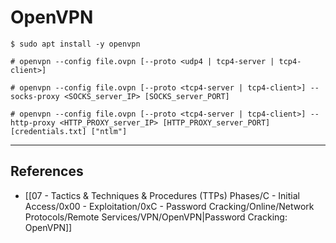 # OpenVPN

```
$ sudo apt install -y openvpn
```

```
# openvpn --config file.ovpn [--proto <udp4 | tcp4-server | tcp4-client>]
```

```
# openvpn --config file.ovpn [--proto <tcp4-server | tcp4-client>] --socks-proxy <SOCKS_server_IP> [SOCKS_server_PORT]

# openvpn --config file.ovpn [--proto <tcp4-server | tcp4-client>] --http-proxy <HTTP_PROXY_server_IP> [HTTP_PROXY_server_PORT] [credentials.txt] ["ntlm"]
```

---
## References

- [[07 - Tactics & Techniques & Procedures (TTPs) Phases/C - Initial Access/0x00 - Exploitation/0xC - Password Cracking/Online/Network Protocols/Remote Services/VPN/OpenVPN|Password Cracking: OpenVPN]]
